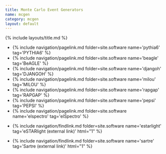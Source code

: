 ```yaml
---
title: Monte Carlo Event Generators
name: mcgen
category: mcgen
layout: default
---
```


{% include layouts/title.md %}

* {% include navigation/pagelink.md folder=site.software name='pythia6' tag='PYTHIA6' %}
* {% include navigation/pagelink.md folder=site.software name='beagle' tag='BeAGLE' %}
* {% include navigation/pagelink.md folder=site.software name='djangoh' tag='DJANGOH' %}
* {% include navigation/pagelink.md folder=site.software name='milou' tag='MILOU' %}
* {% include navigation/pagelink.md folder=site.software name='rapgap' tag='RAPGAP' %}
* {% include navigation/pagelink.md folder=site.software name='pepsi' tag='PEPSI' %}
* {% include navigation/pagelink.md folder=site.software name='elspectro' tag='elSpectro' %}
* <p>{% include navigation/findlink.md folder=site.software name='estarlight' tag='eSTARlight (external link)' html="1" %}
* <p>{% include navigation/findlink.md folder=site.software name='sartre' tag='Sartre (external link)'  html="1" %}<p/>
